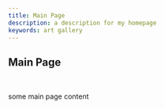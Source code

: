 ```yaml
---
title: Main Page
description: a description for my homepage
keywords: art gallery
---
```


## Main Page

</br>

some main page content
